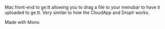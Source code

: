 Mac front-end to ge.tt allowing you to drag a file to your menubar to have it uploaded to ge.tt. Very similar to how the CloudApp and Droplr works.

Made with Mono
